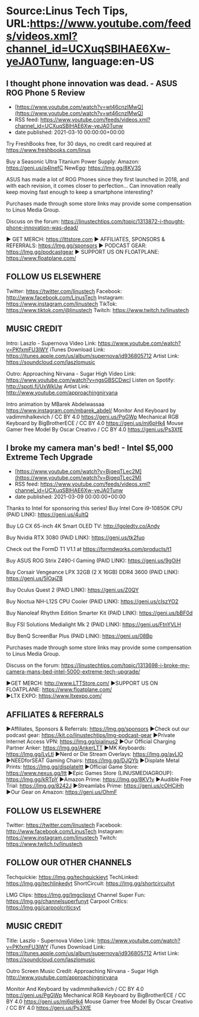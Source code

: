 # Source:Linus Tech Tips, URL:https://www.youtube.com/feeds/videos.xml?channel_id=UCXuqSBlHAE6Xw-yeJA0Tunw, language:en-US

## I thought phone innovation was dead. - ASUS ROG Phone 5 Review
 - [https://www.youtube.com/watch?v=wt46cnzlMwQ](https://www.youtube.com/watch?v=wt46cnzlMwQ)
 - RSS feed: https://www.youtube.com/feeds/videos.xml?channel_id=UCXuqSBlHAE6Xw-yeJA0Tunw
 - date published: 2021-03-10 00:00:00+00:00

Try FreshBooks free, for 30 days, no credit card required at https://www.freshbooks.com/linus

Buy a Seasonic Ultra Titanium Power Supply:
  Amazon: https://geni.us/q4lnefC
  NewEgg: https://lmg.gg/8KV3S

ASUS has made a lot of ROG Phones since they first launched in 2018, and with each revision, it comes closer to perfection… Can innovation really keep moving fast enough to keep a smartphone interesting?

Purchases made through some store links may provide some compensation to Linus Media Group.

Discuss on the forum: https://linustechtips.com/topic/1313872-i-thought-phone-innovation-was-dead/

► GET MERCH: https://lttstore.com
► AFFILIATES, SPONSORS & REFERRALS: https://lmg.gg/sponsors
► PODCAST GEAR: https://lmg.gg/podcastgear
► SUPPORT US ON FLOATPLANE: https://www.floatplane.com/

FOLLOW US ELSEWHERE
---------------------------------------------------  
Twitter: https://twitter.com/linustech
Facebook: http://www.facebook.com/LinusTech
Instagram: https://www.instagram.com/linustech
TikTok: https://www.tiktok.com/@linustech
Twitch: https://www.twitch.tv/linustech

MUSIC CREDIT
---------------------------------------------------
Intro: Laszlo - Supernova
Video Link: https://www.youtube.com/watch?v=PKfxmFU3lWY
iTunes Download Link: https://itunes.apple.com/us/album/supernova/id936805712
Artist Link: https://soundcloud.com/laszlomusic

Outro: Approaching Nirvana - Sugar High
Video Link: https://www.youtube.com/watch?v=ngsGBSCDwcI
Listen on Spotify: http://spoti.fi/UxWkUw
Artist Link: http://www.youtube.com/approachingnirvana

Intro animation by MBarek Abdelwassaa https://www.instagram.com/mbarek_abdel/
Monitor And Keyboard by vadimmihalkevich / CC BY 4.0  https://geni.us/PgGWp
Mechanical RGB Keyboard by BigBrotherECE / CC BY 4.0 https://geni.us/mj6pHk4
Mouse Gamer free Model By Oscar Creativo / CC BY 4.0 https://geni.us/Ps3XfE

## I broke my camera man's bed! - Intel $5,000 Extreme Tech Upgrade
 - [https://www.youtube.com/watch?v=BjqeqTLec2M](https://www.youtube.com/watch?v=BjqeqTLec2M)
 - RSS feed: https://www.youtube.com/feeds/videos.xml?channel_id=UCXuqSBlHAE6Xw-yeJA0Tunw
 - date published: 2021-03-09 00:00:00+00:00

Thanks to Intel for sponsoring this series! Buy Intel Core i9-10850K CPU (PAID LINK): https://geni.us/4ultQ

Buy LG CX 65-inch 4K Smart OLED TV: http://lgoledtv.co/Andy

Buy Nvidia RTX 3080 (PAID LINK): https://geni.us/tk2fuo

Check out the FormD T1 V1.1 at https://formdworks.com/products/t1

Buy ASUS ROG Strix Z490-I Gaming (PAID LINK): https://geni.us/9gOiH

Buy Corsair Vengeance LPX 32GB (2 X 16GB) DDR4 3600 (PAID LINK): https://geni.us/5lOajZB

Buy Oculus Quest 2 (PAID LINK): https://geni.us/Z0QY

Buy Noctua NH-L12S CPU Cooler (PAID LINK): https://geni.us/cIszYO2

Buy Nanoleaf Rhythm Edition Smarter Kit (PAID LINK): https://geni.us/bBF0d

Buy FSI Solutions Medialight Mk 2 (PAID LINK): https://geni.us/FtnYVLH

Buy BenQ ScreenBar Plus (PAID LINK): https://geni.us/08Bp


Purchases made through some store links may provide some compensation to Linus Media Group.

Discuss on the forum: https://linustechtips.com/topic/1313698-i-broke-my-camera-mans-bed-intel-5000-extreme-tech-upgrade/

►GET MERCH: http://www.LTTStore.com/
►SUPPORT US ON FLOATPLANE: https://www.floatplane.com/  
►LTX EXPO: https://www.ltxexpo.com/   

AFFILIATES & REFERRALS
---------------------------------------------------
►Affiliates, Sponsors & Referrals: https://lmg.gg/sponsors
►Check out our podcast gear: https://kit.co/linustechtips/lmg-podcast-gear
►Private Internet Access VPN: https://lmg.gg/pialinus2
►Our Official Charging Partner Anker: https://lmg.gg/AnkerLTT
►MK Keyboards: https://lmg.gg/LyLtl
►Nerd or Die Stream Overlays: https://lmg.gg/avLlO
►NEEDforSEAT Gaming Chairs: https://lmg.gg/DJQYb
►Displate Metal Prints: https://lmg.gg/displateltt
►Official Game Store: https://www.nexus.gg/ltt
►Epic Games Store (LINUSMEDIAGROUP): https://lmg.gg/kRTpY
►Amazon Prime: https://lmg.gg/8KV1v
►Audible Free Trial: https://lmg.gg/8242J
►Streamlabs Prime: https://geni.us/cOHCiHh
►Our Gear on Amazon: https://geni.us/OhmF

FOLLOW US ELSEWHERE
---------------------------------------------------  
Twitter: https://twitter.com/linustech
Facebook: http://www.facebook.com/LinusTech
Instagram: https://www.instagram.com/linustech
Twitch: https://www.twitch.tv/linustech

FOLLOW OUR OTHER CHANNELS
---------------------------------------------------  
Techquickie: https://lmg.gg/techquickieyt
TechLinked: https://lmg.gg/techlinkedyt
ShortCircuit: https://lmg.gg/shortcircuityt

LMG Clips: https://lmg.gg/lmgclipsyt
Channel Super Fun: https://lmg.gg/channelsuperfunyt
Carpool Critics: https://lmg.gg/carpoolcriticsyt

MUSIC CREDIT
---------------------------------------------------  
Title: Laszlo - Supernova
Video Link: https://www.youtube.com/watch?v=PKfxmFU3lWY
iTunes Download Link: https://itunes.apple.com/us/album/supernova/id936805712
Artist Link: https://soundcloud.com/laszlomusic

Outro Screen Music Credit: Approaching Nirvana - Sugar High http://www.youtube.com/approachingnirvana

Monitor And Keyboard by vadimmihalkevich / CC BY 4.0  https://geni.us/PgGWp
Mechanical RGB Keyboard by BigBrotherECE / CC BY 4.0 https://geni.us/mj6pHk4
Mouse Gamer free Model By Oscar Creativo / CC BY 4.0 https://geni.us/Ps3XfE


